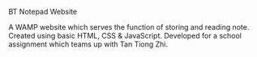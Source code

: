 BT Notepad Website

A WAMP website which serves the function of storing and reading note. Created using basic HTML, CSS & JavaScript.
Developed for a school assignment which teams up with Tan Tiong Zhi.
